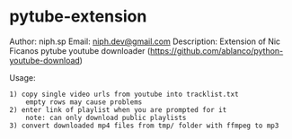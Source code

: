 pytube-extension
================

Author: niph.sp
Email: niph.dev@gmail.com
Description: Extension of Nic Ficanos pytube youtube downloader (https://github.com/ablanco/python-youtube-download)

Usage: 

	1) copy single video urls from youtube into tracklist.txt 
		empty rows may cause problems
	2) enter link of playlist when you are prompted for it
		note: can only download public playlists
	3) convert downloaded mp4 files from tmp/ folder with ffmpeg to mp3

